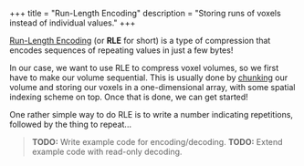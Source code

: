 +++
title = "Run-Length Encoding"
description = "Storing runs of voxels instead of individual values."
+++

[Run-Length Encoding](https://en.wikipedia.org/wiki/Run-length_encoding) (or **RLE** for short) is a type of compression that encodes sequences of repeating values in just a few bytes!

In our case, we want to use RLE to compress voxel volumes, so we first have to make our volume sequential. This is usually done by [chunking](/wiki/datastructures/chunking) our volume and storing our voxels in a one-dimensional array, with some spatial indexing scheme on top. Once that is done, we can get started!

One rather simple way to do RLE is to write a number indicating repetitions, followed by the thing to repeat...

> **TODO:** Write example code for encoding/decoding.
> **TODO:** Extend example code with read-only decoding.
